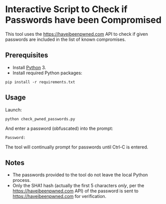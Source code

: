 # Interactive Script to Check if Passwords have been Compromised

This tool uses the https://haveibeenpwned.com API to check if given passwords are included in the list of
known compromises.

## Prerequisites
- Install [Python](https://www.python.org/downloads) 3.
- Install required Python packages:

```
pip install -r requirements.txt
```

## Usage

Launch:
```
python check_pwned_passwords.py
```

And enter a password (obfuscated) into the prompt:
```
Password:
```

The tool will continually prompt for passwords until Ctrl-C is entered.

## Notes

* The passwords provided to the tool do not leave the local Python process.
* Only the SHA1 hash (actually the first 5 characters _only_, per the https://haveibeenpwned.com API) of the password 
  is sent to https://haveibeenpwned.com for verification.
